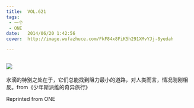 ```yaml
---
title:	VOL.621
tags:
 - 一个
 - ONE
date:	2014/06/20 1:42:56
cover:	http://image.wufazhuce.com/FkF84x8FiK5h291XMvYJj-8yedah

---
```

![](http://image.wufazhuce.com/FkF84x8FiK5h291XMvYJj-8yedah)
---

水滴的特别之处在于，它们总能找到阻力最小的道路，对人类而言，情况刚刚相反。from《少年斯派维的奇异旅行》
 
Reprinted from ONE

